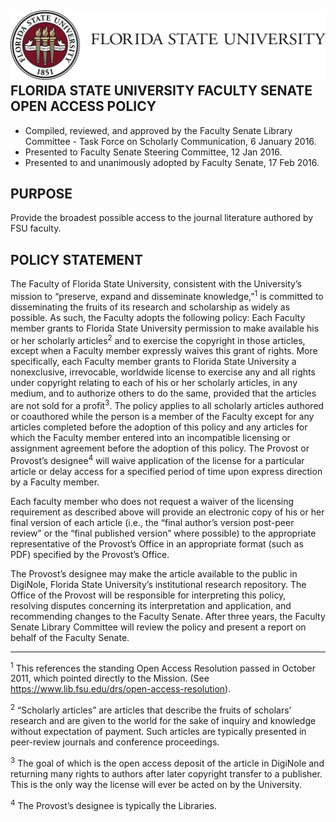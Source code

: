 ![FSU Logo](https://github.com/fsulib/Office-of-Digital-Research-and-Scholarship-Docs/blob/master/assets/Libraries-H-2.jpeg)
FLORIDA STATE UNIVERSITY FACULTY SENATE OPEN ACCESS POLICY
------
* Compiled, reviewed, and approved by the Faculty Senate Library Committee - Task Force on Scholarly Communication, 6 January 2016. 
* Presented to Faculty Senate Steering Committee, 12 Jan 2016. 
* Presented to and unanimously adopted by Faculty Senate, 17 Feb 2016.
 
 
PURPOSE
-----
Provide the broadest possible access to the journal literature authored by FSU faculty.
 
POLICY STATEMENT
------

   The Faculty of Florida State University, consistent with the University’s mission to “preserve, expand and disseminate knowledge,”<sup>1</sup> is committed to disseminating the fruits of its research and scholarship as widely as possible. As such, the Faculty adopts the following policy: Each Faculty member grants to Florida State University permission to make available his or her scholarly articles<sup>2</sup> and to exercise the copyright in those articles, except when a Faculty member expressly waives this grant of rights. More specifically, each Faculty member grants to Florida State University a nonexclusive, irrevocable, worldwide license to exercise any and all rights under copyright relating to each of his or her scholarly articles, in any medium, and to authorize others to do the same, provided that the articles are not sold for a profit<sup>3</sup>. The policy applies to all scholarly articles authored or coauthored while the person is a member of the Faculty except for any articles completed before the adoption of this policy and any articles for which the Faculty member entered into an incompatible licensing or assignment agreement before the adoption of this policy. The Provost or Provost’s designee<sup>4</sup> will waive application of the license for a particular article or delay access for a specified period of time upon express direction by a Faculty member.

   Each faculty member who does not request a waiver of the licensing requirement as described above will provide an electronic copy of his or her final version of each article (i.e., the “final author’s version post-peer review” or the “final published version” where possible) to the appropriate representative of the Provost’s Office in an appropriate format (such as PDF) specified by the Provost’s Office.

   The Provost’s designee may make the article available to the public in DigiNole, Florida State University’s institutional research repository. The Office of the Provost will be responsible for interpreting this policy, resolving disputes concerning its interpretation and application, and recommending changes to the Faculty Senate. After three years, the Faculty Senate Library Committee will review the policy and present a report on behalf of the Faculty Senate.

---
<sup>1</sup> This references the standing Open Access Resolution passed in October 2011, which pointed directly to 
the Mission. (See https://www.lib.fsu.edu/drs/open-access-resolution).

<sup>2</sup> “Scholarly articles” are articles that describe the fruits of scholars’ research and are given to the world 
for the sake of inquiry and knowledge without expectation of payment. Such articles are typically 
presented in peer-review journals and conference proceedings.     

<sup>3</sup> The goal of which is the open access deposit of the article in DigiNole and returning many rights to 
authors after later copyright transfer to a publisher. This is the only way the license will ever be acted on 
by the University.     

<sup>4</sup> The Provost’s designee is typically the Libraries.
